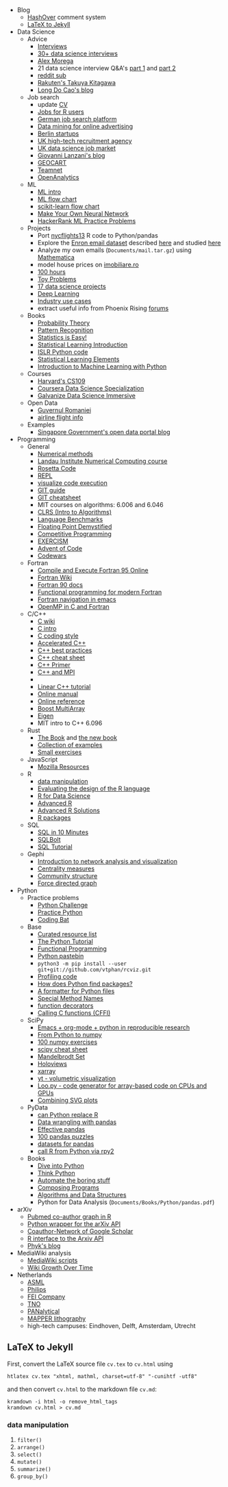 - Blog
	- [HashOver](http:/tildehash.com/?page=hashover) comment system
	- [LaTeX to Jekyll](#latex-to-jekyll)
- Data Science
	- Advice
		- [Interviews](http://treycausey.com/data_science_interviews.html)
		- [30+ data science interviews](https://youtu.be/O6nFJzW-SDg?t=318)
		- [Alex Morega](https://grep.ro)
		- 21 data science interview Q&A's [part 1](http://www.kdnuggets.com/2016/02/21-data-science-interview-questions-answers.html) and [part 2](http://www.kdnuggets.com/2016/02/21-data-science-interview-questions-answers-part2.html)
		- [reddit sub](https://www.reddit.com/r/datascience/top/?sort=top&t=all)
		- [Rakuten's Takuya Kitagawa](https://www.youtube.com/watch?v=2kwtRuWDPKU)
		- [Long Do Cao's blog](https://ldocao.wordpress.com)
	- Job search
		- update [CV](https://ldocao.files.wordpress.com/2015/12/cv_20150914.pdf)
		- [Jobs for R users](https://www.r-users.com)
		- [German job search platform](http://www.monster.de)
		- [Data mining for online advertising](http://dl.acm.org/citation.cfm?id=2648584)
		- [Berlin startups](http://berlinstartupjobs.com/?s=data+scientist)
		- [UK high-tech recruitment agency](http://www.ecmselection.co.uk)
		- [UK data science job market](http://www.itjobswatch.co.uk/jobs/london/data%20scientist.do)
		- [Giovanni Lanzani's blog](http://www.lanzani.nl)
		- [GEOCART](http://www.geocartspa.it)
		- [Teamnet](http://www.teamnet.ro)
		- [OpenAnalytics](https://www.openanalytics.eu)
	- ML
		- [ML intro](https://miguelgfierro.com/blog/2016/a-gentle-introduction-to-the-basics-of-machine-learning)
		- [ML flow chart](http://www.coppelia.io/wp-content/uploads/2015/09/BlueprintTechniques.png)
		- [scikit-learn flow chart](http://scikit-learn.org/stable/tutorial/machine_learning_map)
		- [Make Your Own Neural Network](https://www.amazon.com/gp/product/B01EER4Z4G)
		- [HackerRank ML Practice Problems](https://www.hackerrank.com/domains/ai/machine-learning)
	- Projects
		- Port [nycflights13](http://r4ds.had.co.nz/transform.html) R code to Python/pandas
		- Explore the [Enron email dataset](http://www.cs.cmu.edu/enron) described [here](http://foreverdata.org/1009/Enron_Dataset_Report.pdf) and studied [here](https://scholar.google.com/scholar?q=enron+email+dataset)
		- Analyze my own emails (`Documents/mail.tar.gz`) using [Mathematica](http://blog.wolfram.com/2012/04/05/analyzing-your-email-with-mathematica)
		- model house prices on [imobiliare.ro](http://www.imobiliare.ro)
		- [100 hours](https://www.quora.com/What-should-I-learn-in-data-science-in-100-hours)
		- [Toy Problems](https://www.quora.com/What-are-some-good-toy-problems-in-data-science)
		- [17 data science projects](https://www.analyticsvidhya.com/blog/2016/10/17-ultimate-data-science-projects-to-boost-your-knowledge-and-skills)
		- [Deep Learning](https://openai.com/requests-for-research)
		- [Industry use cases](https://github.com/JosPolfliet/awesome-datascience-ideas)
		- extract useful info from Phoenix Rising [forums](http://forums.phoenixrising.me)
	- Books
		- [Probability Theory](https://www.amazon.com/dp/0521592712)
		- [Pattern Recognition](https://www.amazon.com/dp/0387310738)
        - [Statistics is Easy!](https://www.amazon.com/Statistics-Second-Synthesis-Lectures-Mathematics/dp/160845570X)
		- [Statistical Learning Introduction](https://www.amazon.com/dp/1461471370)
        - [ISLR Python code](https://github.com/JWarmenhoven/ISLR-python)
		- [Statistical Learning Elements](https://www.amazon.com/dp/0387848576)
        - [Introduction to Machine Learning with Python](http://shop.oreilly.com/product/0636920030515.do)
	- Courses
		- [Harvard's CS109](http://cs109.github.io/2015/)
		- [Coursera Data Science Specialization](https://www.coursera.org/specializations/jhu-data-science)
		- [Galvanize Data Science Immersive](http://www.galvanize.com/courses/data-science)
	- Open Data
		- [Guvernul Romaniei](http://data.gov.ro)
		- [airline flight info](http://stat-computing.org/dataexpo/2009)
	- Examples
		- [Singapore Government's open data portal blog](https://blog.data.gov.sg)
- Programming
	- General
		- [Numerical methods](http://math.mit.edu/~stevenj)
		- [Landau Institute Numerical Computing course](http://chair.itp.ac.ru/index.php?sub=curriculum/comp2&year=2011&sem=5)
		- [Rosetta Code](http://rosettacode.org/wiki/Rosetta_Code)
		- [REPL](https://repl.it/)
		- [visualize code execution](http://pythontutor.com)
		- [GIT guide](https://wildlyinaccurate.com/a-hackers-guide-to-git)
        - [GIT cheatsheet](http://www.ndpsoftware.com/git-cheatsheet.html)
		- MIT courses on algorithms: 6.006 and 6.046
		- [CLRS (Intro to Algorithms)](https://wikipedia.org/wiki/Introduction_to_Algorithms)
		- [Language Benchmarks](http://benchmarksgame.alioth.debian.org/u64q/which-programs-are-fastest.html)
		- [Floating Point Demystified](http://blog.reverberate.org/2014/09/what-every-computer-programmer-should.html)
		- [Competitive Programming](https://en.wikipedia.org/wiki/Competitive_programming#Online_contest_and_training_resources)
		- [EXERCISM](http://exercism.io)
		- [Advent of Code](http://adventofcode.com)
		- [Codewars](https://www.codewars.com)
	- Fortran
		- [Compile and Execute Fortran 95 Online](http://www.tutorialspoint.com/compile_fortran_online.php)
		- [Fortran Wiki](http://fortranwiki.org/)
        - [Fortran 90 docs](http://www.fortran90.org)
        - [Functional programming for modern Fortran](https://wavebitscientific.github.io/functional-fortran)
        - [Fortran navigation in emacs](https://www.emacswiki.org/emacs/BuildTags)
		- [OpenMP in C and Fortran](https://www.amazon.com/dp/0262533022)
	- C/C++
		- [C wiki](http://www.iso-9899.info/wiki/Main_Page)
        - [C intro](http://cprog.tomsweb.net/cintro.html)
        - [C coding style](http://userpages.umbc.edu/~rostamia/cbook/CodingStyle.html)
		- [Accelerated C++](https://www.amazon.com/dp/020170353X)
        - [C++ best practices](http://awesomecpp.com)
        - [C++ cheat sheet](https://github.com/mortennobel/cpp-cheatsheet)
		- [C++ Primer](https://www.amazon.com/dp/0321714113)
		- [C++ and MPI](https://www.amazon.com/dp/0521520800)
        - [](https.//www.dursi.ca/post/hpc-is-dying-and-mpi-is-killing-it.html)
		- [Linear C++ tutorial](https://github.com/jesyspa/linear-cpp)
        - [Online manual](http://www.cplusplus.com)
        - [Online reference](http://en.cppreference.com)
        - [Boost MultiArray](https://theboostcpplibraries.com/boost.multiarray)
        - [Eigen](http://eigen.tuxfamily.org)
		- MIT intro to C++ 6.096
	- Rust
		- [The Book](https://doc.rust-lang.org/book) and [the new book](https://rust-lang.github.io/book)
		- [Collection of examples](http://rustbyexample.com)
		- [Small exercises](https://github.com/carols10cents/rustlings)
	- JavaScript
		- [Mozilla Resources](https://developer.mozilla.org/en-US/docs/Web/JavaScript)
	- R
		- [data manipulation](#data-manipulation)
		- [Evaluating the design of the R language](http://r.cs.purdue.edu/pub/ecoop12.pdf)
		- [R for Data Science](http://r4ds.had.co.nz)
		- [Advanced R](http://adv-r.had.co.nz)
		- [Advanced R Solutions](https://bookdown.org/Tazinho/Advanced-R-Solutions)
		- [R packages](http://r-pkgs.had.co.nz)
	- SQL
		- [SQL in 10 Minutes](https://www.amazon.com/gp/product/0672336073)
		- [SQLBolt](https://sqlbolt.com)
		- [SQL Tutorial](https://community.modeanalytics.com/sql/tutorial/introduction-to-sql)
	- Gephi
		- [Introduction to network analysis and visualization](http://www.martingrandjean.ch/gephi-introduction)
		- [Centrality measures](https://en.wikipedia.org/wiki/Centrality)
		- [Community structure](https://en.wikipedia.org/wiki/Community_structure)
		- [Force directed graph](https://en.wikipedia.org/wiki/Force-directed_graph_drawing)
- Python
	- Practice problems
		- [Python Challenge](http://www.pythonchallenge.com/)
		- [Practice Python](http://www.practicepython.org/)
		- [Coding Bat](http://codingbat.com/python)
	- Base
        - [Curated resource list](http://awesome-python.com)
		- [The Python Tutorial](https://docs.python.org/3/tutorial)
        - [Functional Programming](https://docs.python.org/3/howto/functional.html)
		- [Python pastebin](https://paste.pound-python.org)
		- `python3 -m pip install --user git+git://github.com/vtphan/rcviz.git`
		- [Profiling code](http://wingware.com/pipermail/wingide-users/2013-September/010392.html)
		- [How does Python find packages?](https://leemendelowitz.github.io/blog/how-does-python-find-packages.html)
        - [A formatter for Python files](https://github.com/google/yapf)
		- [Special Method Names](http://getpython3.com/diveintopython3/special-method-names.html)
		- [function decorators](http://programmingbits.pythonblogs.com/27_programmingbits/archive/50_function_decorators.html)
		- [Calling C functions (CFFI)](http://cffi.readthedocs.io/en/latest)
	- SciPy
		- [Emacs + org-mode + python in reproducible research](https://www.youtube.com/watch?v=1-dUkyn_fZA)
        - [From Python to numpy](http://www.labri.fr/perso/nrougier/from-python-to-numpy)
		- [100 numpy exercises](https://github.com/rougier/numpy-100/blob/master/100%20Numpy%20exercises.md)
		- [scipy cheat sheet](https://ipgp.github.io/scientific_python_cheat_sheet)
		- [Mandelbrodt Set](https://www.ibm.com/developerworks/community/blogs/jfp/entry/How_To_Compute_Mandelbrodt_Set_Quickly)
		- [Holoviews](http://holoviews.org)
        - [xarray](http://xarray.pydata.org)
        - [yt - volumetric visualization](http://yt-project.org)
        - [Loo.py - code generator for array-based code on CPUs and GPUs](https://mathema.tician.de/software/loopy)
		- [Combining SVG plots](https://neuroscience.telenczuk.pl/?p=331)
	- PyData
		- [can Python replace R](https://www.experfy.com/blog/can-python-replace-r-developing-predictive-models)
		- [Data wrangling with pandas](https://github.com/ben519/DataWrangling/blob/master/Python/README.md)
        - [Effective pandas](https://github.com/TomAugspurger/effective-pandas)
        - [100 pandas puzzles](https://github.com/ajcr/100-pandas-puzzles)
		- [datasets for pandas](https://github.com/iamaziz/PyDataset)
		- [call R from Python via rpy2](http://rpy2.bitbucket.org)
	- Books
		- [Dive into Python](http://www.diveintopython3.net/)
		- [Think Python](http://greenteapress.com/thinkpython2)
		- [Automate the boring stuff](https://automatetheboringstuff.com)
		- [Composing Programs](http://composingprograms.com)
		- [Algorithms and Data Structures](https://interactivepython.org/runestone/static/pythonds/index.html)
		- Python for Data Analysis (`Documents/Books/Python/pandas.pdf`)
- arXiv
	- [Pubmed co-author graph in R](https://github.com/mjmaenner/coAuthor/blob/master/postdoc_coauthor_graph.R)
	- [Python wrapper for the arXiv API](https://github.com/lukasschwab/arxiv.py)
	- [Coauthor-Network of Google Scholar](https://pypi.python.org/pypi/scholarNetwork)
	- [R interface to the Arxiv API](https://github.com/ropensciaRxiv)
	- [Phyk's blog](https://known.phyks.me)
- MediaWiki analysis
	- [MediaWiki scripts](http://lahwaacz.github.io/wiki-scripts)
	- [Wiki Growth Over Time](http://wiki.tudelft.nl/bin/view/Main/WikiGrowthOverTime)
- Netherlands
	- [ASML](http://asml.com)
	- [Philips](http://www.philips.com/global)
	- [FEI Company](http://www.fei.com)
	- [TNO](https://www.tno.nl/en)
	- [PANalytical](http://www.panalytical.com)
	- [MAPPER lithography](http://www.mapperlithography.com)
	- high-tech campuses: Eindhoven, Delft, Amsterdam, Utrecht


## LaTeX to Jekyll
First, convert the LaTeX source file `cv.tex` to `cv.html` using
```
htlatex cv.tex "xhtml, mathml, charset=utf-8" "-cunihtf -utf8"
```
and then convert `cv.html` to the markdown file `cv.md`:
```
kramdown -i html -o remove_html_tags
kramdown cv.html > cv.md
```


### data manipulation
1. `filter()`
2. `arrange()`
3. `select()`
4. `mutate()`
5. `summarize()`
6. `group_by()`

